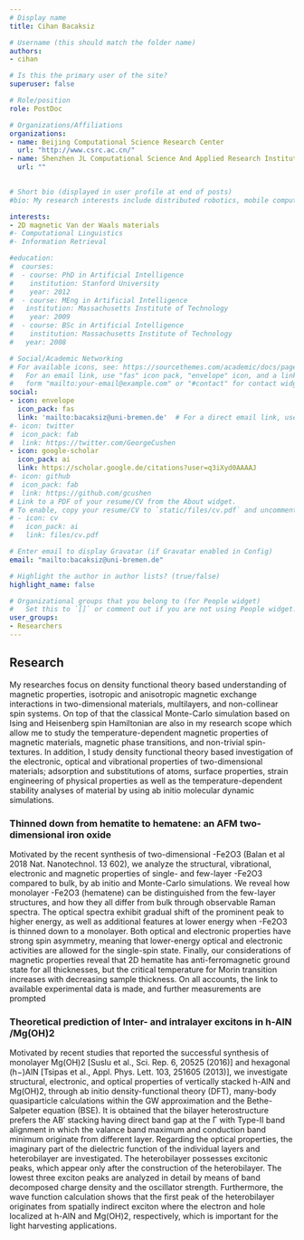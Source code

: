 ```yaml
---
# Display name
title: Cihan Bacaksiz

# Username (this should match the folder name)
authors:
- cihan

# Is this the primary user of the site?
superuser: false

# Role/position
role: PostDoc

# Organizations/Affiliations
organizations:
- name: Beijing Computational Science Research Center
  url: "http://www.csrc.ac.cn/"
- name: Shenzhen JL Computational Science And Applied Research Institute
  url: ""
  

# Short bio (displayed in user profile at end of posts)
#bio: My research interests include distributed robotics, mobile computing and programmable matter.

interests:
- 2D magnetic Van der Waals materials
#- Computational Linguistics
#- Information Retrieval

#education:
#  courses:
#  - course: PhD in Artificial Intelligence
#    institution: Stanford University
#    year: 2012
#  - course: MEng in Artificial Intelligence
#   institution: Massachusetts Institute of Technology
#    year: 2009
#  - course: BSc in Artificial Intelligence
#    institution: Massachusetts Institute of Technology
#   year: 2008

# Social/Academic Networking
# For available icons, see: https://sourcethemes.com/academic/docs/page-builder/#icons
#   For an email link, use "fas" icon pack, "envelope" icon, and a link in the
#   form "mailto:your-email@example.com" or "#contact" for contact widget.
social:
- icon: envelope
  icon_pack: fas
  link: 'mailto:bacaksiz@uni-bremen.de'  # For a direct email link, use "mailto:test@example.org".
#- icon: twitter
#  icon_pack: fab
#  link: https://twitter.com/GeorgeCushen
- icon: google-scholar
  icon_pack: ai
  link: https://scholar.google.de/citations?user=q3iXyd0AAAAJ
#- icon: github
#  icon_pack: fab
#  link: https://github.com/gcushen
# Link to a PDF of your resume/CV from the About widget.
# To enable, copy your resume/CV to `static/files/cv.pdf` and uncomment the lines below.
# - icon: cv
#   icon_pack: ai
#   link: files/cv.pdf

# Enter email to display Gravatar (if Gravatar enabled in Config)
email: "mailto:bacaksiz@uni-bremen.de"

# Highlight the author in author lists? (true/false)
highlight_name: false

# Organizational groups that you belong to (for People widget)
#   Set this to `[]` or comment out if you are not using People widget.
user_groups:
- Researchers
---
```


## Research 
My researches focus on density functional theory based understanding of magnetic properties, isotropic and anisotropic magnetic exchange interactions in two-dimensional materials, multilayers, and non-collinear spin systems. On top of that the classical Monte-Carlo simulation based on Ising and Heisenberg spin Hamiltonian are also in my research scope which allow me to study the temperature-dependent magnetic properties of magnetic materials, magnetic phase transitions, and non-trivial spin-textures. In addition, I study density functional theory based investigation of the electronic, optical and vibrational properties of two-dimensional materials; adsorption and substitutions of atoms, surface properties, strain engineering of physical properties as well as the temperature-dependent stability analyses of material by using ab initio molecular dynamic simulations.

### Thinned down from hematite to hematene: an AFM two-dimensional iron oxide 

Motivated by the recent synthesis of two-dimensional -Fe2O3 (Balan et al 2018 Nat. Nanotechnol. 13 602), we analyze the structural, vibrational, electronic and magnetic properties of single- and few-layer -Fe2O3 compared to bulk, by ab initio and Monte-Carlo simulations. We reveal how monolayer -Fe2O3 (hematene) can be distinguished from the few-layer structures, and how they all differ from bulk through observable Raman spectra. The optical spectra exhibit gradual shift of the prominent peak to higher energy, as well as additional features at lower energy when -Fe2O3 is thinned down to a monolayer. Both optical and electronic properties have strong spin asymmetry, meaning that lower-energy optical and electronic activities are allowed for the single-spin state. Finally, our considerations of magnetic properties reveal that 2D hematite has anti-ferromagnetic ground state for all thicknesses, but the critical temperature for Morin transition increases with decreasing sample thickness. On all accounts, the link to available experimental data is made, and further measurements are prompted

### Theoretical prediction of Inter- and intralayer excitons in h-AlN /Mg(OH)2 

Motivated by recent studies that reported the successful synthesis of monolayer Mg(OH)2 [Suslu et al., Sci. Rep. 6, 20525 (2016)] and hexagonal (h−)AlN [Tsipas et al., Appl. Phys. Lett. 103, 251605 (2013)], we investigate structural, electronic, and optical properties of vertically stacked h-AlN and Mg(OH)2, through ab initio density-functional theory (DFT), many-body quasiparticle calculations within the GW approximation and the Bethe-Salpeter equation (BSE). It is obtained that the bilayer heterostructure prefers the AB′ stacking having direct band gap at the Γ with Type-II band alignment in which the valance band maximum and conduction band minimum originate from different layer. Regarding the optical properties, the imaginary part of the dielectric function of the individual layers and heterobilayer are investigated. The heterobilayer possesses excitonic peaks, which appear only after the construction of the heterobilayer. The lowest three exciton peaks are analyzed in detail by means of band decomposed charge density and the oscillator strength. Furthermore, the wave function calculation shows that the first peak of the heterobilayer originates from spatially indirect exciton where the electron and hole localized at h-AlN and Mg(OH)2, respectively, which is important for the light harvesting applications.


